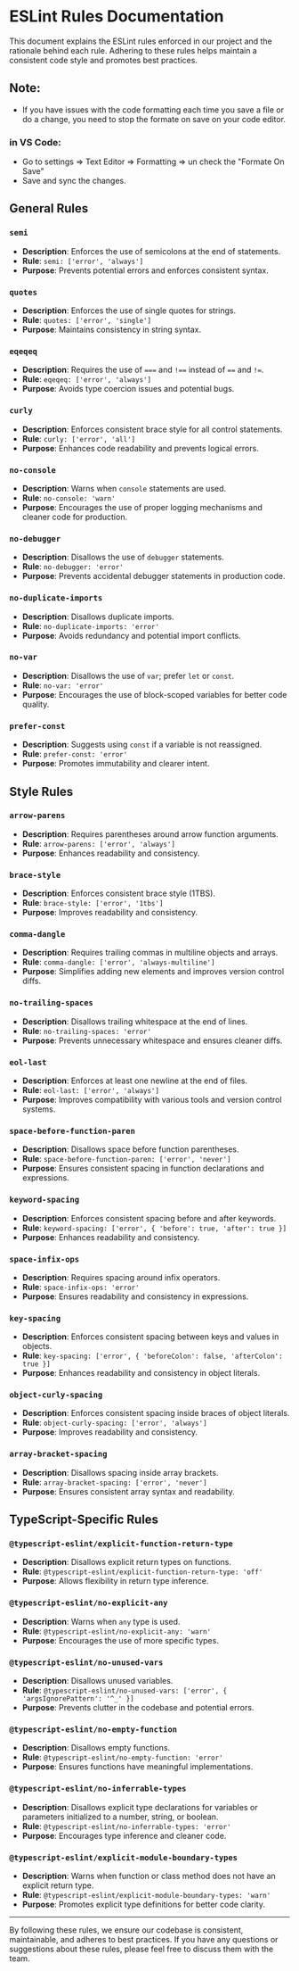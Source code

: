 # ESLint Rules Documentation

This document explains the ESLint rules enforced in our project and the rationale behind each rule. Adhering to these rules helps maintain a consistent code style and promotes best practices.

## Note:
- If you have issues with the code formatting each time you save a file or do a change, you need to stop the formate on save on your code editor.
### in VS Code:
- Go to settings => Text Editor => Formatting => un check the "Formate On Save"
- Save and sync the changes.


## General Rules

### `semi`

- **Description**: Enforces the use of semicolons at the end of statements.
- **Rule**: `semi: ['error', 'always']`
- **Purpose**: Prevents potential errors and enforces consistent syntax.

### `quotes`

- **Description**: Enforces the use of single quotes for strings.
- **Rule**: `quotes: ['error', 'single']`
- **Purpose**: Maintains consistency in string syntax.

### `eqeqeq`

- **Description**: Requires the use of `===` and `!==` instead of `==` and `!=`.
- **Rule**: `eqeqeq: ['error', 'always']`
- **Purpose**: Avoids type coercion issues and potential bugs.

### `curly`

- **Description**: Enforces consistent brace style for all control statements.
- **Rule**: `curly: ['error', 'all']`
- **Purpose**: Enhances code readability and prevents logical errors.

### `no-console`

- **Description**: Warns when `console` statements are used.
- **Rule**: `no-console: 'warn'`
- **Purpose**: Encourages the use of proper logging mechanisms and cleaner code for production.

### `no-debugger`

- **Description**: Disallows the use of `debugger` statements.
- **Rule**: `no-debugger: 'error'`
- **Purpose**: Prevents accidental debugger statements in production code.

### `no-duplicate-imports`

- **Description**: Disallows duplicate imports.
- **Rule**: `no-duplicate-imports: 'error'`
- **Purpose**: Avoids redundancy and potential import conflicts.

### `no-var`

- **Description**: Disallows the use of `var`; prefer `let` or `const`.
- **Rule**: `no-var: 'error'`
- **Purpose**: Encourages the use of block-scoped variables for better code quality.

### `prefer-const`

- **Description**: Suggests using `const` if a variable is not reassigned.
- **Rule**: `prefer-const: 'error'`
- **Purpose**: Promotes immutability and clearer intent.

## Style Rules

### `arrow-parens`

- **Description**: Requires parentheses around arrow function arguments.
- **Rule**: `arrow-parens: ['error', 'always']`
- **Purpose**: Enhances readability and consistency.

### `brace-style`

- **Description**: Enforces consistent brace style (1TBS).
- **Rule**: `brace-style: ['error', '1tbs']`
- **Purpose**: Improves readability and consistency.

### `comma-dangle`

- **Description**: Requires trailing commas in multiline objects and arrays.
- **Rule**: `comma-dangle: ['error', 'always-multiline']`
- **Purpose**: Simplifies adding new elements and improves version control diffs.

### `no-trailing-spaces`

- **Description**: Disallows trailing whitespace at the end of lines.
- **Rule**: `no-trailing-spaces: 'error'`
- **Purpose**: Prevents unnecessary whitespace and ensures cleaner diffs.

### `eol-last`

- **Description**: Enforces at least one newline at the end of files.
- **Rule**: `eol-last: ['error', 'always']`
- **Purpose**: Improves compatibility with various tools and version control systems.

### `space-before-function-paren`

- **Description**: Disallows space before function parentheses.
- **Rule**: `space-before-function-paren: ['error', 'never']`
- **Purpose**: Ensures consistent spacing in function declarations and expressions.

### `keyword-spacing`

- **Description**: Enforces consistent spacing before and after keywords.
- **Rule**: `keyword-spacing: ['error', { 'before': true, 'after': true }]`
- **Purpose**: Enhances readability and consistency.

### `space-infix-ops`

- **Description**: Requires spacing around infix operators.
- **Rule**: `space-infix-ops: 'error'`
- **Purpose**: Ensures readability and consistency in expressions.

### `key-spacing`

- **Description**: Enforces consistent spacing between keys and values in objects.
- **Rule**: `key-spacing: ['error', { 'beforeColon': false, 'afterColon': true }]`
- **Purpose**: Enhances readability and consistency in object literals.

### `object-curly-spacing`

- **Description**: Enforces consistent spacing inside braces of object literals.
- **Rule**: `object-curly-spacing: ['error', 'always']`
- **Purpose**: Improves readability and consistency.

### `array-bracket-spacing`

- **Description**: Disallows spacing inside array brackets.
- **Rule**: `array-bracket-spacing: ['error', 'never']`
- **Purpose**: Ensures consistent array syntax and readability.

## TypeScript-Specific Rules

### `@typescript-eslint/explicit-function-return-type`

- **Description**: Disallows explicit return types on functions.
- **Rule**: `@typescript-eslint/explicit-function-return-type: 'off'`
- **Purpose**: Allows flexibility in return type inference.

### `@typescript-eslint/no-explicit-any`

- **Description**: Warns when `any` type is used.
- **Rule**: `@typescript-eslint/no-explicit-any: 'warn'`
- **Purpose**: Encourages the use of more specific types.

### `@typescript-eslint/no-unused-vars`

- **Description**: Disallows unused variables.
- **Rule**: `@typescript-eslint/no-unused-vars: ['error', { 'argsIgnorePattern': '^_' }]`
- **Purpose**: Prevents clutter in the codebase and potential errors.

### `@typescript-eslint/no-empty-function`

- **Description**: Disallows empty functions.
- **Rule**: `@typescript-eslint/no-empty-function: 'error'`
- **Purpose**: Ensures functions have meaningful implementations.

### `@typescript-eslint/no-inferrable-types`

- **Description**: Disallows explicit type declarations for variables or parameters initialized to a number, string, or boolean.
- **Rule**: `@typescript-eslint/no-inferrable-types: 'error'`
- **Purpose**: Encourages type inference and cleaner code.

### `@typescript-eslint/explicit-module-boundary-types`

- **Description**: Warns when function or class method does not have an explicit return type.
- **Rule**: `@typescript-eslint/explicit-module-boundary-types: 'warn'`
- **Purpose**: Promotes explicit type definitions for better code clarity.

---

By following these rules, we ensure our codebase is consistent, maintainable, and adheres to best practices. If you have any questions or suggestions about these rules, please feel free to discuss them with the team.
